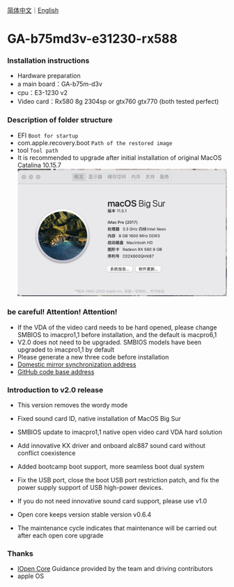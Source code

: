 [简体中文](/README.md)｜[English](/README_en.md)

GA-b75md3v-e31230-rx588
=======================


###  Installation instructions ###

- Hardware preparation
- a main board：GA-b75m-d3v
- cpu：E3-1230 v2
- Video card：Rx580 8g 2304sp or gtx760 gtx770 (both tested perfect)


### Description of folder structure ###

- EFI 
`Boot for startup`
- com.apple.recovery.boot 
`Path of the restored image`
- tool 
`Tool path`
- It is recommended to upgrade after initial installation of original MacOS Catalina 10.15.7
![image](/macOS%20Big%20Sur.png)

### be careful! Attention! Attention! ###

- If the VDA of the video card needs to be hard opened, please change SMBIOS to imacpro1,1 before installation, and the default is macpro6,1
- V2.0 does not need to be upgraded. SMBIOS models have been upgraded to imacpro1,1 by default
- Please generate a new three code before installation
- [Domestic mirror synchronization address](https://gitee.com/yaming-network/OpenCore-GA-b75)
- [GitHub code base address](https://github.com/wy414012/OpenCore-GA-b75)

### Introduction to v2.0 release ###
- This version removes the wordy mode

- Fixed sound card ID, native installation of MacOS Big Sur

- SMBIOS update to imacpro1,1 native open video card VDA hard solution

- Add innovative KX driver and onboard alc887 sound card without conflict coexistence

- Added bootcamp boot support, more seamless boot dual system

- Fix the USB port, close the boot USB port restriction patch, and fix the power supply support of USB high-power devices.

- If you do not need innovative sound card support, please use v1.0

- Open core keeps version stable version v0.6.4

- The maintenance cycle indicates that maintenance will be carried out after each open core upgrade

### Thanks ###
- [lOpen Core](https://github.com/acidanthera/OpenCorePkg) Guidance provided by the team and driving contributors
- apple OS


 
  
  
  

